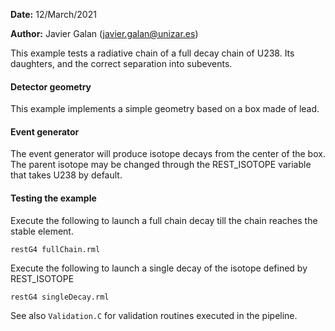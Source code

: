 **Date:** 12/March/2021

**Author:** Javier Galan (javier.galan@unizar.es)

This example tests a radiative chain of a full decay chain of U238. Its daughters, and the correct separation into subevents.

#### Detector geometry

This example implements a simple geometry based on a box made of lead.

#### Event generator
The event generator will produce isotope decays from the center of the box. The parent isotope may be changed through the REST_ISOTOPE variable that takes U238 by default.

#### Testing the example
Execute the following to launch a full chain decay till the chain reaches the stable element.

```
restG4 fullChain.rml
```

Execute the following to launch a single decay of the isotope defined by REST_ISOTOPE

```
restG4 singleDecay.rml
```

See also `Validation.C` for validation routines executed in the pipeline.
